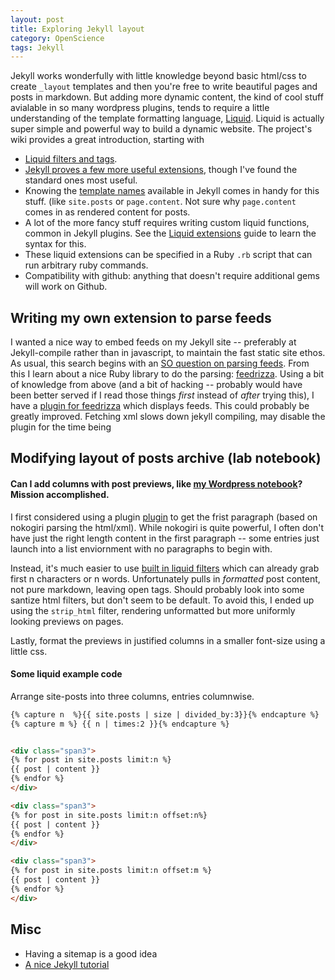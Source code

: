 ```yaml
---
layout: post
title: Exploring Jekyll layout 
category: OpenScience
tags: Jekyll
---
```


Jekyll works wonderfully with little knowledge beyond basic html/css to create `_layout` templates and then you're free to write beautiful pages and posts in markdown.  But adding more dynamic content, the kind of cool stuff avialable in so many wordpress plugins, tends to require a little understanding of the template formatting language, [Liquid](https://github.com/Shopify/liquid).  Liquid is actually super simple and powerful way to build a dynamic website.  The project's wiki provides a great introduction, starting with

* [Liquid filters and tags](https://github.com/Shopify/liquid/wiki/Liquid-for-Designers). 
* [Jekyll proves a few more useful extensions](https://github.com/mojombo/jekyll/wiki/Liquid-Extensions), though I've found the standard ones most useful.   
* Knowing the [template names](https://github.com/mojombo/jekyll/wiki/Template-Data) available in Jekyll comes in handy for this stuff. (like `site.posts` or `page.content`.  Not sure why `page.content` comes in as rendered content for posts.
* A lot of the more fancy stuff requires writing custom liquid functions, common in Jekyll plugins.  See the [Liquid extensions](https://github.com/Shopify/liquid/wiki/Liquid-for-Programmers) guide to learn the syntax for this.  
* These liquid extensions can be specified in a Ruby `.rb` script that can run arbitrary ruby commands.
* Compatibility with github: anything that doesn't require additional gems will work on Github.  

## Writing my own extension to parse feeds

I wanted a nice way to embed feeds on my Jekyll site -- preferably at Jekyll-compile rather than in javascript, to maintain the fast static site ethos.  As usual, this search begins with an [SO question on parsing feeds](http://stackoverflow.com/questions/10726916/can-i-embed-an-atom-feed-in-html5-with-the-embed-tag/10727291#10727291).  From this I learn about a nice Ruby library to do the parsing: [feedrizza](https://github.com/pauldix/feedzirra). Using a bit of knowledge from above (and a bit of hacking -- probably would have been better served if I read those things _first_ instead of _after_ trying this), I have a [plugin for feedrizza](https://github.com/cboettig/labnotebook/blob/master/_plugins/feedzirra/feedzirra.rb) which displays feeds. This could probably be greatly improved. Fetching xml slows down jekyll compiling, may disable the plugin for the time being

## Modifying layout of posts archive (lab notebook)

#### Can I add columns with post previews, like [my Wordpress notebook](http://carlboettiger.info/research/lab-notebook)? Mission accomplished. 

I first considered using a plugin [plugin](https://github.com/sebcioz/jekyll-only_first_p) to get the frist paragraph (based on nokogiri parsing the html/xml).  While nokogiri is quite powerful, I often don't have just the right length content in the first paragraph -- some entries just launch into a list enviornment with no paragraphs to begin with. 

Instead, it's much easier to use [built in liquid filters](https://github.com/Shopify/liquid/wiki/Liquid-for-Designers) which can already grab first n characters or n words.  Unfortunately pulls in _formatted_ post content, not pure markdown, leaving open tags.  Should probably look into some santize html filters, but don't seem to be default. To avoid this, I ended up using the `strip_html` filter, rendering unformatted but more uniformly looking previews on pages. 

Lastly, format the previews in justified columns in a smaller font-size using a little css. 


#### Some liquid example code

Arrange site-posts into three columns, entries columnwise. 


```html
{% capture n  %}{{ site.posts | size | divided_by:3}}{% endcapture %}
{% capture m %} {{ n | times:2 }}{% endcapture %}


<div class="span3">
{% for post in site.posts limit:n %}
{{ post | content }}
{% endfor %}
</div>

<div class="span3">
{% for post in site.posts limit:n offset:n%}
{{ post | content }}
{% endfor %}
</div>

<div class="span3">
{% for post in site.posts limit:n offset:m %}
{{ post | content }}
{% endfor %}
</div>
```


## Misc

* Having a sitemap is a good idea
* [A nice Jekyll tutorial](http://vitobotta.com/how-to-migrate-from-wordpress-to-jekyll/)
